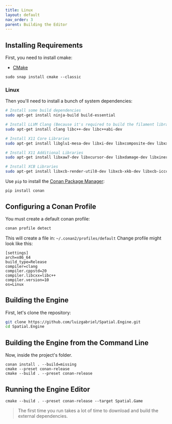 ```yaml
---
title: Linux
layout: default
nav_order: 3
parent: Building the Editor
---
```


## Installing Requirements

First, you need to install cmake:

- [CMake](https://cmake.org/download/)

```
sudo snap install cmake --classic
```

### Linux

Then you'll need to install a bunch of system dependencies:

```sh
# Install some build dependencies
sudo apt-get install ninja-build build-essential

# Install LLVM Clang (Because it's required to build the filament library)
sudo apt-get install clang libc++-dev libc++abi-dev

# Install X11 Core Libraries
sudo apt-get install libglu1-mesa-dev libxi-dev libxcomposite-dev libxxf86vm-dev libx11-dev libx11-xcb-dev libfontenc-dev libice-dev libsm-dev libxau-dev

# Install X11 Additional Libraries
sudo apt-get install libxaw7-dev libxcursor-dev libxdamage-dev libxinerama-dev libxmuu-dev libxrandr-dev libxres-dev libxss-dev libxtst-dev libxv-dev libxvmc-dev

# Install XCB Libraries
sudo apt-get install libxcb-render-util0-dev libxcb-xkb-dev libxcb-icccm4-dev libxcb-image0-dev libxcb-keysyms1-dev libxcb-randr0-dev libxcb-shape0-dev libxcb-sync-dev libxcb-xfixes0-dev libxcb-xinerama0-dev libxcb-dri3-dev libxcb-cursor-dev libxcb-util-dev
```

Use `pip` to install the [Conan Package Manager](https://conan.io/):

```
pip install conan
```

## Configuring a Conan Profile

You must create a default conan profile:

```sh
conan profile detect
```

This will create a file in: `~/.conan2/profiles/default`
Change profile might look like this:

```
[settings]
arch=x86_64
build_type=Release
compiler=clang
compiler.cppstd=20
compiler.libcxx=libc++
compiler.version=10
os=Linux
```

## Building the Engine

First, let's clone the repository:

```sh
git clone https://github.com/luizgabriel/Spatial.Engine.git
cd Spatial.Engine
```

## Building the Engine from the Command Line

Now, inside the project's folder.

```
conan install . --build=missing
cmake --preset conan-release
cmake --build . --preset conan-release
```

## Running the Engine Editor

```
cmake --build . --preset conan-release --target Spatial.Game
```

> The first time you run takes a lot of time to download and build the external dependencies.
